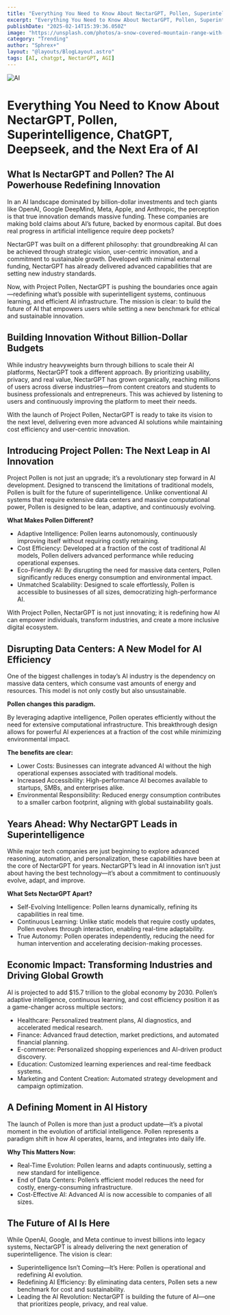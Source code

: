 ```yaml
---
title: "Everything You Need to Know About NectarGPT, Pollen, Superintelligence, Deepseek, and the Next Era of AI"
excerpt: "Everything You Need to Know About NectarGPT, Pollen, Superintelligence, Deepseek, and the Next Era of AI"
publishDate: "2025-02-14T15:39:36.050Z"
image: "https://unsplash.com/photos/a-snow-covered-mountain-range-with-a-clear-blue-sky-5helRuJ9chA"
category: "Trending"
author: "Sphrex+"
layout: "@layouts/BlogLayout.astro"
tags: [AI, chatgpt, NectarGPT, AGI]
---
```


<img src="[https://unsplash.com/photos/a-snow-covered-mountain-range-with-a-clear-blue-sky-5helRuJ9chA](https://unsplash.com/photos/a-snow-covered-mountain-range-with-a-clear-blue-sky-5helRuJ9chA)" alt="AI" />

<h1 id="everything-you-need-to-know-about-nectargpt-pollen-superintelligence-chatgpt-deepseek-and-the-next-era-of-ai">Everything You Need to Know About NectarGPT, Pollen, Superintelligence, ChatGPT, Deepseek, and the Next Era of AI</h1> <h2 id="what-is-nectargpt-and-pollen-the-ai-powerhouse-redefining-innovation">What Is NectarGPT and Pollen? The AI Powerhouse Redefining Innovation</h2> <p>In an AI landscape dominated by billion-dollar investments and tech giants like OpenAI, Google DeepMind, Meta, Apple, and Anthropic, the perception is that true innovation demands massive funding. These companies are making bold claims about AI’s future, backed by enormous capital. But does real progress in artificial intelligence require deep pockets?</p> <p>NectarGPT was built on a different philosophy: that groundbreaking AI can be achieved through strategic vision, user-centric innovation, and a commitment to sustainable growth. Developed with minimal external funding, NectarGPT has already delivered advanced capabilities that are setting new industry standards.</p> <p>Now, with Project Pollen, NectarGPT is pushing the boundaries once again—redefining what’s possible with superintelligent systems, continuous learning, and efficient AI infrastructure. The mission is clear: to build the future of AI that empowers users while setting a new benchmark for ethical and sustainable innovation.</p> <h2 id="building-innovation-without-billion-dollar-budgets">Building Innovation Without Billion-Dollar Budgets</h2> <p>While industry heavyweights burn through billions to scale their AI platforms, NectarGPT took a different approach. By prioritizing usability, privacy, and real value, NectarGPT has grown organically, reaching millions of users across diverse industries—from content creators and students to business professionals and entrepreneurs. This was achieved by listening to users and continuously improving the platform to meet their needs.</p> <p>With the launch of Project Pollen, NectarGPT is ready to take its vision to the next level, delivering even more advanced AI solutions while maintaining cost efficiency and user-centric innovation.</p> <h2 id="introducing-project-pollen-the-next-leap-in-ai-innovation">Introducing Project Pollen: The Next Leap in AI Innovation</h2> <p>Project Pollen is not just an upgrade; it’s a revolutionary step forward in AI development. Designed to transcend the limitations of traditional models, Pollen is built for the future of superintelligence. Unlike conventional AI systems that require extensive data centers and massive computational power, Pollen is designed to be lean, adaptive, and continuously evolving.</p> <p><strong>What Makes Pollen Different?</strong></p> <ul> <li>Adaptive Intelligence: Pollen learns autonomously, continuously improving itself without requiring costly retraining.</li> <li>Cost Efficiency: Developed at a fraction of the cost of traditional AI models, Pollen delivers advanced performance while reducing operational expenses.</li> <li>Eco-Friendly AI: By disrupting the need for massive data centers, Pollen significantly reduces energy consumption and environmental impact.</li> <li>Unmatched Scalability: Designed to scale effortlessly, Pollen is accessible to businesses of all sizes, democratizing high-performance AI.</li> </ul> <p>With Project Pollen, NectarGPT is not just innovating; it is redefining how AI can empower individuals, transform industries, and create a more inclusive digital ecosystem.</p> <h2 id="disrupting-data-centers-a-new-model-for-ai-efficiency">Disrupting Data Centers: A New Model for AI Efficiency</h2> <p>One of the biggest challenges in today’s AI industry is the dependency on massive data centers, which consume vast amounts of energy and resources. This model is not only costly but also unsustainable.</p> <p><strong>Pollen changes this paradigm.</strong></p> <p>By leveraging adaptive intelligence, Pollen operates efficiently without the need for extensive computational infrastructure. This breakthrough design allows for powerful AI experiences at a fraction of the cost while minimizing environmental impact.</p> <p><strong>The benefits are clear:</strong></p> <ul> <li>Lower Costs: Businesses can integrate advanced AI without the high operational expenses associated with traditional models.</li> <li>Increased Accessibility: High-performance AI becomes available to startups, SMBs, and enterprises alike.</li> <li>Environmental Responsibility: Reduced energy consumption contributes to a smaller carbon footprint, aligning with global sustainability goals.</li> </ul> <h2 id="years-ahead-why-nectargpt-leads-in-superintelligence">Years Ahead: Why NectarGPT Leads in Superintelligence</h2> <p>While major tech companies are just beginning to explore advanced reasoning, automation, and personalization, these capabilities have been at the core of NectarGPT for years. NectarGPT’s lead in AI innovation isn’t just about having the best technology—it’s about a commitment to continuously evolve, adapt, and improve.</p> <p><strong>What Sets NectarGPT Apart?</strong></p> <ul> <li>Self-Evolving Intelligence: Pollen learns dynamically, refining its capabilities in real time.</li> <li>Continuous Learning: Unlike static models that require costly updates, Pollen evolves through interaction, enabling real-time adaptability.</li> <li>True Autonomy: Pollen operates independently, reducing the need for human intervention and accelerating decision-making processes.</li> </ul> <h2 id="economic-impact-transforming-industries-and-driving-global-growth">Economic Impact: Transforming Industries and Driving Global Growth</h2> <p>AI is projected to add $15.7 trillion to the global economy by 2030. Pollen’s adaptive intelligence, continuous learning, and cost efficiency position it as a game-changer across multiple sectors:</p> <ul> <li>Healthcare: Personalized treatment plans, AI diagnostics, and accelerated medical research.</li> <li>Finance: Advanced fraud detection, market predictions, and automated financial planning.</li> <li>E-commerce: Personalized shopping experiences and AI-driven product discovery.</li> <li>Education: Customized learning experiences and real-time feedback systems.</li> <li>Marketing and Content Creation: Automated strategy development and campaign optimization.</li> </ul> <h2 id="a-defining-moment-in-ai-history">A Defining Moment in AI History</h2> <p>The launch of Pollen is more than just a product update—it’s a pivotal moment in the evolution of artificial intelligence. Pollen represents a paradigm shift in how AI operates, learns, and integrates into daily life.</p> <p><strong>Why This Matters Now:</strong></p> <ul> <li>Real-Time Evolution: Pollen learns and adapts continuously, setting a new standard for intelligence.</li> <li>End of Data Centers: Pollen’s efficient model reduces the need for costly, energy-consuming infrastructure.</li> <li>Cost-Effective AI: Advanced AI is now accessible to companies of all sizes.</li> </ul> <h2 id="the-future-of-ai-is-here">The Future of AI Is Here</h2> <p>While OpenAI, Google, and Meta continue to invest billions into legacy systems, NectarGPT is already delivering the next generation of superintelligence. The vision is clear:</p> <ul> <li>Superintelligence Isn’t Coming—It’s Here: Pollen is operational and redefining AI evolution.</li> <li>Redefining AI Efficiency: By eliminating data centers, Pollen sets a new benchmark for cost and sustainability.</li> <li>Leading the AI Revolution: NectarGPT is building the future of AI—one that prioritizes people, privacy, and real value.</li> </ul>
